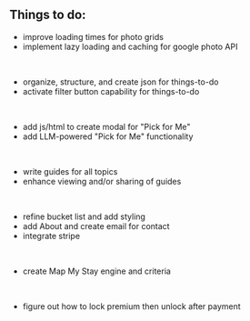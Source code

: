 ## Things to do:
- improve loading times for photo grids
- implement lazy loading and caching for google photo API
<br>

- organize, structure, and create json for things-to-do
- activate filter button capability for things-to-do
<br>

- add js/html to create modal for "Pick for Me"
- add LLM-powered "Pick for Me" functionality
<br>

- write guides for all topics
- enhance viewing and/or sharing of guides
<br>

- refine bucket list and add styling
- add About and create email for contact
- integrate stripe
<br>

- create Map My Stay engine and criteria
<br>

- figure out how to lock premium then unlock after payment
